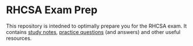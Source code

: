 # RHCSA Exam Prep

This repository is intedned to optimally prepare you for the RHCSA exam.
It contains [study notes](/notes/README.md), [practice questions](/questions/README.md) (and answers) and other useful resources.

